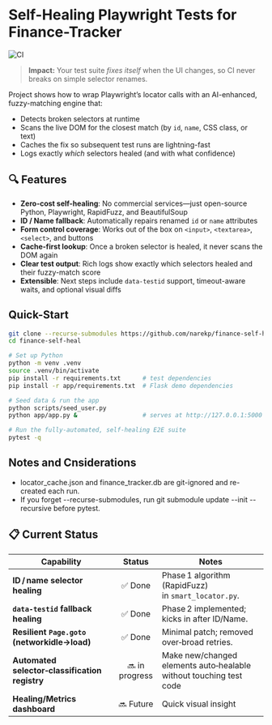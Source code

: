 # Self-Healing Playwright Tests for Finance-Tracker

![CI](https://github.com/narekp/finance-self-heal/actions/workflows/ci.yml/badge.svg)

> **Impact:** Your test suite _fixes itself_ when the UI changes, so CI never breaks on simple selector renames.

Project shows how to wrap Playwright’s locator calls with an AI-enhanced, fuzzy-matching engine that:

- Detects broken selectors at runtime  
- Scans the live DOM for the closest match (by `id`, `name`, CSS class, or text)  
- Caches the fix so subsequent test runs are lightning-fast  
- Logs exactly _which_ selectors healed (and with what confidence)

## 🔍 Features

- **Zero-cost self-healing**: No commercial services—just open-source Python, Playwright, RapidFuzz, and BeautifulSoup  
- **ID / Name fallback**: Automatically repairs renamed `id` or `name` attributes  
- **Form control coverage**: Works out of the box on `<input>`, `<textarea>`, `<select>`, and buttons  
- **Cache-first lookup**: Once a broken selector is healed, it never scans the DOM again  
- **Clear test output**: Rich logs show exactly which selectors healed and their fuzzy-match score  
- **Extensible**: Next steps include `data-testid` support, timeout-aware waits, and optional visual diffs  

## Quick-Start

```bash
git clone --recurse-submodules https://github.com/narekp/finance-self-heal.git
cd finance-self-heal

# Set up Python
python -m venv .venv
source .venv/bin/activate
pip install -r requirements.txt      # test dependencies
pip install -r app/requirements.txt  # Flask demo dependencies

# Seed data & run the app
python scripts/seed_user.py
python app/app.py &                  # serves at http://127.0.0.1:5000

# Run the fully-automated, self-healing E2E suite
pytest -q
```

## Notes and Cnsiderations

- locator_cache.json and finance_tracker.db are git-ignored and re-created each run.
- If you forget --recurse-submodules, run git submodule update --init --recursive before pytest.

## 📋 Current Status

| Capability                                   | Status  | Notes |
|----------------------------------------------|:-------:|-------|
| **ID / name selector healing**               | ✅ Done | Phase 1 algorithm (RapidFuzz) in `smart_locator.py`. |
| **`data-testid` fallback healing**           | ✅ Done | Phase 2 implemented; kicks in after ID/Name. |
| **Resilient `Page.goto` (networkidle→load)** | ✅ Done | Minimal patch; removed over‑broad retries. |
| **Automated selector‑classification registry** | 🔜 in progress | Make new/changed elements auto‑healable without touching test code |
| **Healing/Metrics dashboard**          | 🔜 Future | Quick visual insight|
